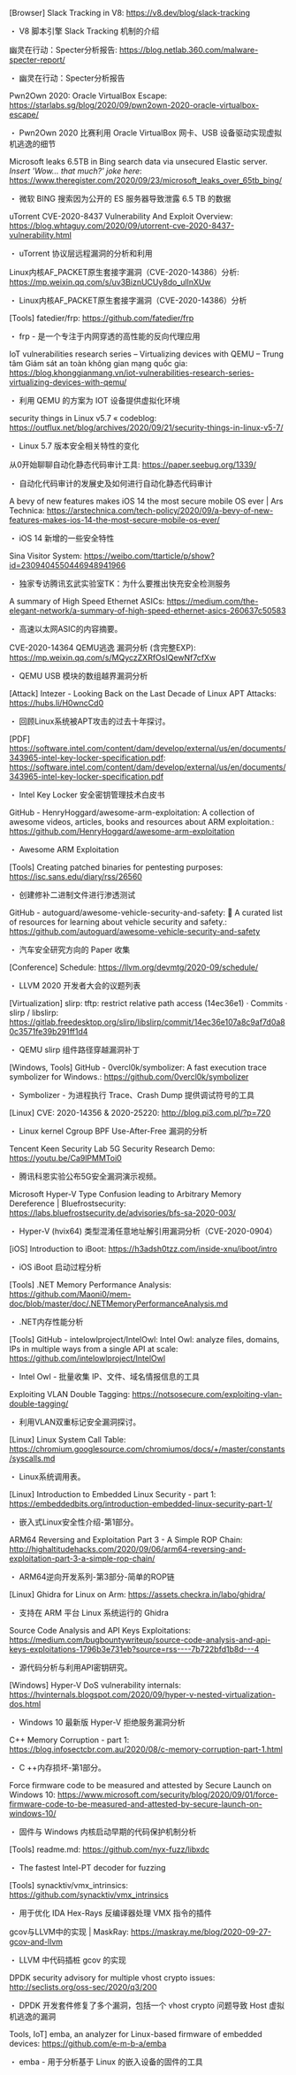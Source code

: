 [Browser] Slack Tracking in V8:
https://v8.dev/blog/slack-tracking

・ V8 脚本引擎 Slack Tracking 机制的介绍

幽灵在行动：Specter分析报告:
https://blog.netlab.360.com/malware-specter-report/

・ 幽灵在行动：Specter分析报告

Pwn2Own 2020: Oracle VirtualBox Escape:
https://starlabs.sg/blog/2020/09/pwn2own-2020-oracle-virtualbox-escape/

・ Pwn2Own 2020 比赛利用 Oracle VirtualBox 网卡、USB 设备驱动实现虚拟机逃逸的细节

Microsoft leaks 6.5TB in Bing search data via unsecured Elastic server. *Insert 'Wow... that much?' joke here*:
https://www.theregister.com/2020/09/23/microsoft_leaks_over_65tb_bing/

・ 微软 BING 搜索因为公开的 ES 服务器导致泄露 6.5 TB 的数据

uTorrent CVE-2020-8437 Vulnerability And Exploit Overview:
https://blog.whtaguy.com/2020/09/utorrent-cve-2020-8437-vulnerability.html

・ uTorrent 协议层远程漏洞的分析和利用

Linux内核AF_PACKET原生套接字漏洞（CVE-2020-14386）分析:
https://mp.weixin.qq.com/s/uv3BiznUCUy8do_ullnXUw

・ Linux内核AF_PACKET原生套接字漏洞（CVE-2020-14386）分析

[Tools] fatedier/frp:
https://github.com/fatedier/frp

・ frp - 是一个专注于内网穿透的高性能的反向代理应用

IoT vulnerabilities research series – Virtualizing devices with QEMU – Trung tâm Giám sát an toàn không gian mạng quốc gia:
https://blog.khonggianmang.vn/iot-vulnerabilities-research-series-virtualizing-devices-with-qemu/

・ 利用 QEMU 的方案为 IOT 设备提供虚拟化环境

security things in Linux v5.7 « codeblog:
https://outflux.net/blog/archives/2020/09/21/security-things-in-linux-v5-7/

・ Linux 5.7 版本安全相关特性的变化

从0开始聊聊自动化静态代码审计工具:
https://paper.seebug.org/1339/

・ 自动化代码审计的发展史及如何进行自动化静态代码审计

A bevy of new features makes iOS 14 the most secure mobile OS ever | Ars Technica:
https://arstechnica.com/tech-policy/2020/09/a-bevy-of-new-features-makes-ios-14-the-most-secure-mobile-os-ever/

・ iOS 14 新增的一些安全特性

Sina Visitor System:
https://weibo.com/ttarticle/p/show?id=2309404550446948941966

・ 独家专访腾讯玄武实验室TK：为什么要推出快充安全检测服务

A summary of High Speed Ethernet ASICs:
https://medium.com/the-elegant-network/a-summary-of-high-speed-ethernet-asics-260637c50583

・ 高速以太网ASIC的内容摘要。

CVE-2020-14364 QEMU逃逸 漏洞分析 (含完整EXP):
https://mp.weixin.qq.com/s/MQyczZXRfOsIQewNf7cfXw

・ QEMU USB 模块的数组越界漏洞分析

[Attack] Intezer - Looking Back on the Last Decade of Linux APT Attacks:
https://hubs.li/H0wncCd0

・ 回顾Linux系统被APT攻击的过去十年探讨。

[PDF] https://software.intel.com/content/dam/develop/external/us/en/documents/343965-intel-key-locker-specification.pdf:
https://software.intel.com/content/dam/develop/external/us/en/documents/343965-intel-key-locker-specification.pdf

・ Intel Key Locker 安全密钥管理技术白皮书

GitHub - HenryHoggard/awesome-arm-exploitation: A collection of awesome videos, articles, books and resources about ARM exploitation.:
https://github.com/HenryHoggard/awesome-arm-exploitation

・ Awesome ARM Exploitation

[Tools] Creating patched binaries for pentesting purposes:
https://isc.sans.edu/diary/rss/26560

・ 创建修补二进制文件进行渗透测试

GitHub - autoguard/awesome-vehicle-security-and-safety: 🚗 A curated list of resources for learning about vehicle security and safety.:
https://github.com/autoguard/awesome-vehicle-security-and-safety

・ 汽车安全研究方向的 Paper 收集

[Conference] Schedule:
https://llvm.org/devmtg/2020-09/schedule/

・ LLVM 2020 开发者大会的议题列表

[Virtualization] slirp: tftp: restrict relative path access (14ec36e1) · Commits · slirp / libslirp:
https://gitlab.freedesktop.org/slirp/libslirp/commit/14ec36e107a8c9af7d0a80c3571fe39b291ff1d4

・ QEMU slirp 组件路径穿越漏洞补丁

[Windows, Tools] GitHub - 0vercl0k/symbolizer: A fast execution trace symbolizer for Windows.:
https://github.com/0vercl0k/symbolizer

・ Symbolizer - 为进程执行 Trace、Crash Dump 提供调试符号的工具

[Linux] CVE: 2020-14356 & 2020-25220:
http://blog.pi3.com.pl/?p=720

・ Linux kernel Cgroup BPF Use-After-Free 漏洞的分析

Tencent Keen Security Lab 5G Security Research Demo:
https://youtu.be/Ca9lPMMToi0

・ 腾讯科恩实验公布5G安全漏洞演示视频。

Microsoft Hyper-V Type Confusion leading to Arbitrary Memory Dereference | Bluefrostsecurity:
https://labs.bluefrostsecurity.de/advisories/bfs-sa-2020-003/

・ Hyper-V (hvix64) 类型混淆任意地址解引用漏洞分析（CVE-2020-0904）

[iOS] Introduction to iBoot:
https://h3adsh0tzz.com/inside-xnu/iboot/intro

・ iOS iBoot 启动过程分析

[Tools] .NET Memory Performance Analysis:
https://github.com/Maoni0/mem-doc/blob/master/doc/.NETMemoryPerformanceAnalysis.md

・ .NET内存性能分析

[Tools] GitHub - intelowlproject/IntelOwl: Intel Owl: analyze files, domains, IPs in multiple ways from a single API at scale:
https://github.com/intelowlproject/IntelOwl

・ Intel Owl - 批量收集 IP、文件、域名情报信息的工具

Exploiting VLAN Double Tagging:
https://notsosecure.com/exploiting-vlan-double-tagging/

・ 利用VLAN双重标记安全漏洞探讨。

[Linux] Linux System Call Table:
https://chromium.googlesource.com/chromiumos/docs/+/master/constants/syscalls.md

・ Linux系统调用表。

[Linux] Introduction to Embedded Linux Security - part 1:
https://embeddedbits.org/introduction-embedded-linux-security-part-1/

・ 嵌入式Linux安全性介绍-第1部分。

ARM64 Reversing and Exploitation Part 3 - A Simple ROP Chain:
http://highaltitudehacks.com/2020/09/06/arm64-reversing-and-exploitation-part-3-a-simple-rop-chain/

・ ARM64逆向开发系列-第3部分-简单的ROP链

[Linux] Ghidra for Linux on Arm:
https://assets.checkra.in/labo/ghidra/

・ 支持在 ARM 平台 Linux 系统运行的 Ghidra

Source Code Analysis and API Keys Exploitations:
https://medium.com/bugbountywriteup/source-code-analysis-and-api-keys-exploitations-1796b3e731eb?source=rss----7b722bfd1b8d---4

・ 源代码分析与利用API密钥研究。

[Windows] Hyper-V DoS vulnerability internals:
https://hvinternals.blogspot.com/2020/09/hyper-v-nested-virtualization-dos.html

・ Windows 10 最新版 Hyper-V 拒绝服务漏洞分析

C++ Memory Corruption - part 1:
https://blog.infosectcbr.com.au/2020/08/c-memory-corruption-part-1.html

・ C ++内存损坏-第1部分。

Force firmware code to be measured and attested by Secure Launch on Windows 10:
https://www.microsoft.com/security/blog/2020/09/01/force-firmware-code-to-be-measured-and-attested-by-secure-launch-on-windows-10/

・ 固件与 Windows 内核启动早期的代码保护机制分析

[Tools] readme.md:
https://github.com/nyx-fuzz/libxdc

・ The fastest Intel-PT decoder for fuzzing

​​[Tools] synacktiv/vmx_intrinsics:
https://github.com/synacktiv/vmx_intrinsics

・ 用于优化 IDA Hex-Rays 反编译器处理 VMX 指令的插件

gcov与LLVM中的实现 | MaskRay:
https://maskray.me/blog/2020-09-27-gcov-and-llvm

・ LLVM 中代码插桩 gcov 的实现

DPDK security advisory for multiple vhost crypto issues:
http://seclists.org/oss-sec/2020/q3/200

・ DPDK 开发套件修复了多个漏洞，包括一个 vhost crypto 问题导致 Host 虚拟机逃逸的漏洞

Tools, IoT] emba, an analyzer for Linux-based firmware of embedded devices:
https://github.com/e-m-b-a/emba

・ emba - 用于分析基于 Linux 的嵌入设备的固件的工具